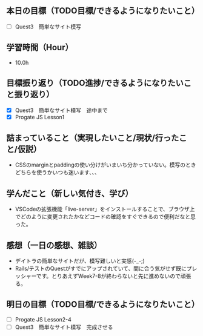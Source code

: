 ## 本日の目標（TODO目標/できるようになりたいこと）
- [ ] Quest3　簡単なサイト模写
## 学習時間（Hour）
- 10.0h
## 目標振り返り（TODO進捗/できるようになりたいこと振り返り）
- [x] Quest3　簡単なサイト模写　途中まで
- [x] Progate JS Lesson1

## 詰まっていること（実現したいこと/現状/行ったこと/仮説）
- CSSのmarginとpaddingの使い分けがいまいち分かっていない。模写のときどちらを使うかいつも迷います、、、
## 学んだこと（新しい気付き、学び）
- VSCodeの拡張機能「live-server」をインストールすることで、ブラウザ上でどのように変更されたかなどコードの確認をすぐできるので便利だなと思った。
## 感想（一日の感想、雑談）
- デイトラの簡単なサイトだが、模写難しいと実感(-_-;)
- Rails/テストのQuestがすでにアップされていて、間に合う気がせず既にプレッシャーです。とりあえずWeek7-8が終わらないと先に進めないので頑張る。
## 明日の目標（TODO目標/できるようになりたいこと）
- [ ] Progate JS Lesson2-4
- [ ] Quest3　簡単なサイト模写　完成させる
